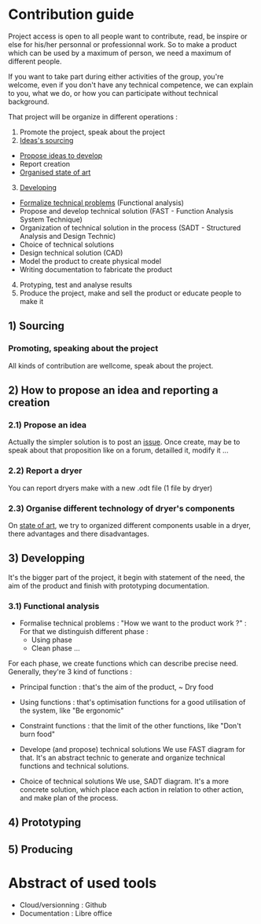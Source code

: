 # Contribution guide

Project access is open to all people want to contribute, read, be inspire or else for his/her personnal or professionnal work. So to make a product which can be used by a maximum of person, we need a maximum of different people.

If you want to take part during either activities of the group, you're welcome, even if you don't have any technical competence, we can explain to you, what we do, or how you can participate without technical background.

That project will be organize in different operations :
1) Promote the project, speak about the project
2) [Ideas's sourcing](https://github.com/Gillou38/Drying-open-source-solution/tree/master/01%20-%20Ideas%20and%20concepts)
- [Propose ideas to develop](https://github.com/Gillou38/Drying-open-source-solution/issues) 
- Report creation
- [Organised state of art](https://github.com/Gillou38/Drying-open-source-solution/blob/master/01%20-%20Ideas%20and%20concepts/State%20of%20art.odt)
3) [Developing](https://github.com/Gillou38/Drying-open-source-solution/tree/master/02%20-%20Developing)
- [Formalize technical problems](https://github.com/Gillou38/Drying-open-source-solution/tree/master/02%20-%20Developing/01%20-%20Functional%20analysis) (Functional analysis)
- Propose and develop technical solution (FAST - Function Analysis System Technique)
- Organization of technical solution in the process (SADT - Structured Analysis and Design Technic)
- Choice of technical solutions 
- Design technical solution (CAD)
- Model the product to create physical model
- Writing documentation to fabricate the product
4) Protyping, test and analyse results
5) Produce the project, make and sell the product or educate people to make it

## 1) Sourcing
### Promoting, speaking about the project
All kinds of contribution are wellcome, speak about the project.

## 2) How to propose an idea and reporting a creation
### 2.1) Propose an idea
Actually the simpler solution is to post an [issue](https://github.com/Gillou38/Drying-open-source-solution/issues). 
Once create, may be to speak about that proposition like on a forum, detailled it, modify it ...
### 2.2) Report a dryer
You can report dryers make with a new .odt file (1 file by dryer)
### 2.3) Organise different technology of dryer's components
On [state of art](https://github.com/Gillou38/Drying-open-source-solution/blob/master/01%20-%20Ideas%20and%20concepts/State%20of%20art.odt), we try to organized different components usable in a dryer, there advantages and there disadvantages.

## 3) Developping
It's the bigger part of the project, it begin with statement of the need, the aim of the product and finish with prototyping documentation.
### 3.1) Functional analysis
- Formalise technical problems : "How we want to the product work ?" :
For that we distinguish different phase :
  - Using phase
  - Clean phase
  ...

For each phase, we create functions which can describe precise need. Generally, they're 3 kind of functions :
  - Principal function : that's the aim of the product, ~ Dry food
  - Using functions : that's optimisation functions for a good utilisation of the system, like "Be ergonomic"
  - Constraint functions : that the limit of the other functions, like "Don't burn food"

- Develope (and propose) technical solutions
We use FAST diagram for that. It's an abstract technic to generate and organize technical functions and technical solutions.

- Choice of technical solutions 
We use, SADT diagram. It's a more concrete solution, which place each action in relation to other action, and make plan of the process.


## 4) Prototyping

## 5) Producing

# Abstract of used tools 
- Cloud/versionning : Github
- Documentation : Libre office
